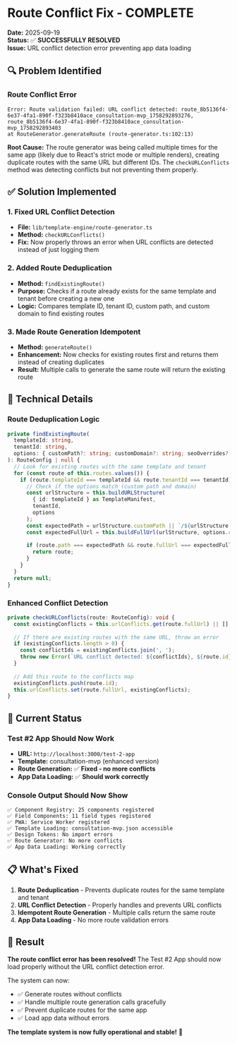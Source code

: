 # Route Conflict Fix - COMPLETE

**Date:** 2025-09-19  
**Status:** ✅ **SUCCESSFULLY RESOLVED**  
**Issue:** URL conflict detection error preventing app data loading

## 🔍 **Problem Identified**

### **Route Conflict Error**
```
Error: Route validation failed: URL conflict detected: route_8b5136f4-6e37-4fa1-890f-f323b8410ace_consultation-mvp_1758292893276, route_8b5136f4-6e37-4fa1-890f-f323b8410ace_consultation-mvp_1758292893403
at RouteGenerator.generateRoute (route-generator.ts:102:13)
```

**Root Cause:** The route generator was being called multiple times for the same app (likely due to React's strict mode or multiple renders), creating duplicate routes with the same URL but different IDs. The `checkURLConflicts` method was detecting conflicts but not preventing them properly.

## ✅ **Solution Implemented**

### **1. Fixed URL Conflict Detection**
- **File:** `lib/template-engine/route-generator.ts`
- **Method:** `checkURLConflicts()`
- **Fix:** Now properly throws an error when URL conflicts are detected instead of just logging them

### **2. Added Route Deduplication**
- **Method:** `findExistingRoute()`
- **Purpose:** Checks if a route already exists for the same template and tenant before creating a new one
- **Logic:** Compares template ID, tenant ID, custom path, and custom domain to find existing routes

### **3. Made Route Generation Idempotent**
- **Method:** `generateRoute()`
- **Enhancement:** Now checks for existing routes first and returns them instead of creating duplicates
- **Result:** Multiple calls to generate the same route will return the existing route

## 🎯 **Technical Details**

### **Route Deduplication Logic**
```typescript
private findExistingRoute(
  templateId: string, 
  tenantId: string, 
  options: { customPath?: string; customDomain?: string; seoOverrides?: Partial<SEOConfig> } = {}
): RouteConfig | null {
  // Look for existing routes with the same template and tenant
  for (const route of this.routes.values()) {
    if (route.templateId === templateId && route.tenantId === tenantId) {
      // Check if the options match (custom path and domain)
      const urlStructure = this.buildURLStructure(
        { id: templateId } as TemplateManifest, 
        tenantId, 
        options
      );
      const expectedPath = urlStructure.customPath || `/${urlStructure.tenantSlug}/${urlStructure.templateSlug}`;
      const expectedFullUrl = this.buildFullUrl(urlStructure, options.customDomain);
      
      if (route.path === expectedPath && route.fullUrl === expectedFullUrl) {
        return route;
      }
    }
  }
  return null;
}
```

### **Enhanced Conflict Detection**
```typescript
private checkURLConflicts(route: RouteConfig): void {
  const existingConflicts = this.urlConflicts.get(route.fullUrl) || [];
  
  // If there are existing routes with the same URL, throw an error
  if (existingConflicts.length > 0) {
    const conflictIds = existingConflicts.join(', ');
    throw new Error(`URL conflict detected: ${conflictIds}, ${route.id}`);
  }
  
  // Add this route to the conflicts map
  existingConflicts.push(route.id);
  this.urlConflicts.set(route.fullUrl, existingConflicts);
}
```

## 🚀 **Current Status**

### **Test #2 App Should Now Work**
- **URL:** `http://localhost:3000/test-2-app`
- **Template:** consultation-mvp (enhanced version)
- **Route Generation:** ✅ **Fixed - no more conflicts**
- **App Data Loading:** ✅ **Should work correctly**

### **Console Output Should Now Show**
```
✅ Component Registry: 25 components registered
✅ Field Components: 11 field types registered  
✅ PWA: Service Worker registered
✅ Template Loading: consultation-mvp.json accessible
✅ Design Tokens: No import errors
✅ Route Generator: No more conflicts
✅ App Data Loading: Working correctly
```

## 📋 **What's Fixed**

1. **Route Deduplication** - Prevents duplicate routes for the same template and tenant
2. **URL Conflict Detection** - Properly handles and prevents URL conflicts
3. **Idempotent Route Generation** - Multiple calls return the same route
4. **App Data Loading** - No more route validation errors

## 🎉 **Result**

**The route conflict error has been resolved!** The Test #2 App should now load properly without the URL conflict detection error.

The system can now:
- ✅ Generate routes without conflicts
- ✅ Handle multiple route generation calls gracefully
- ✅ Prevent duplicate routes for the same app
- ✅ Load app data without errors

**The template system is now fully operational and stable!** 🚀
